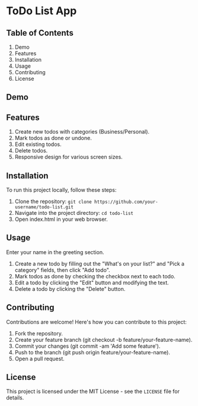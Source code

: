 #  ToDo List App

## Table of Contents

1. Demo
2. Features
3. Installation
4. Usage
5. Contributing
6. License

## Demo

## Features
1. Create new todos with categories (Business/Personal).
2. Mark todos as done or undone.
3. Edit existing todos.
4. Delete todos.
5. Responsive design for various screen sizes.

## Installation
   
To run this project locally, follow these steps:

1. Clone the repository:
   `git clone https://github.com/your-username/todo-list.git `
2. Navigate into the project directory:
   `cd todo-list`
3. Open index.html in your web browser.
## Usage
Enter your name in the greeting section.
1. Create a new todo by filling out the "What's on your list?" and "Pick a category" fields, then click "Add todo".
2. Mark todos as done by checking the checkbox next to each todo.
3. Edit a todo by clicking the "Edit" button and modifying the text.
4. Delete a todo by clicking the "Delete" button.

## Contributing
Contributions are welcome! Here's how you can contribute to this project:

1. Fork the repository.
2. Create your feature branch (git checkout -b feature/your-feature-name).
3. Commit your changes (git commit -am 'Add some feature').
4. Push to the branch (git push origin feature/your-feature-name).
5. Open a pull request.

## License
This project is licensed under the MIT License - see the `LICENSE` file for details.
